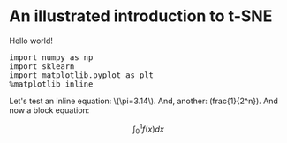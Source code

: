 # An illustrated introduction to t-SNE

Hello world!

<pre data-code-language="python"
     data-executable="true"
     data-type="programlisting">
import numpy as np
import sklearn
import matplotlib.pyplot as plt
%matplotlib inline
</pre>

Let's test an inline equation: <span class="math-tex" data-type="tex">\\(\pi=3.14\\)</span>. And, another: <span data-type="tex">\(frac{1}{2^n}\)</span>.  And now a block equation:

<span class="math-tex" data-type="tex">$$\int_0^1 f(x)dx$$</span>
